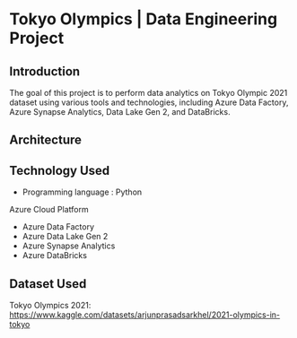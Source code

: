 
# Tokyo Olympics | Data Engineering Project

## Introduction

The goal of this project is to perform data analytics on Tokyo Olympic 2021 dataset using various tools and technologies, including Azure Data Factory, Azure Synapse Analytics, Data Lake Gen 2, and DataBricks.

## Architecture

## Technology Used
- Programming language : Python

Azure Cloud Platform
- Azure Data Factory
- Azure Data Lake Gen 2
- Azure Synapse Analytics
- Azure DataBricks

## Dataset Used
Tokyo Olympics 2021: https://www.kaggle.com/datasets/arjunprasadsarkhel/2021-olympics-in-tokyo